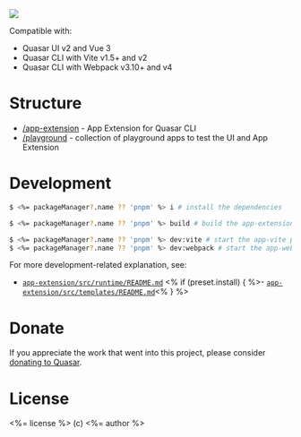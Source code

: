<img src="https://img.shields.io/npm/v/<%= pkgName %>.svg?label=<%= pkgName %>">

Compatible with:

- Quasar UI v2 and Vue 3
- Quasar CLI with Vite v1.5+ and v2
- Quasar CLI with Webpack v3.10+ and v4

# Structure

- [/app-extension](app-extension) - App Extension for Quasar CLI
- [/playground](playground) - collection of playground apps to test the UI and App Extension

# Development

```bash
$ <%= packageManager?.name ?? 'pnpm' %> i # install the dependencies

$ <%= packageManager?.name ?? 'pnpm' %> build # build the app-extension. Run this after making any change in ./app-extension

$ <%= packageManager?.name ?? 'pnpm' %> dev:vite # start the app-vite playground
$ <%= packageManager?.name ?? 'pnpm' %> dev:webpack # start the app-webpack playground
```

For more development-related explanation, see:
- [`app-extension/src/runtime/README.md`](app-extension/src/runtime/README.md)
<% if (preset.install) { %>- [`app-extension/src/templates/README.md`](app-extension/src/templates/README.md)<% } %>

# Donate

If you appreciate the work that went into this project, please consider [donating to Quasar](https://donate.quasar.dev).

# License

<%= license %> (c) <%= author %>
